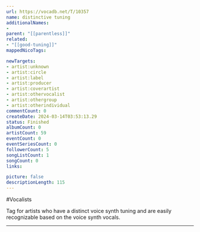 ```yaml
---
url: https://vocadb.net/T/10357
name: distinctive tuning
additionalNames: 
- 
parent: "[[parentless]]"
related:
- "[[good-tuning]]"
mappedNicoTags:

newTargets:
- artist:unknown
- artist:circle
- artist:label
- artist:producer
- artist:coverartist
- artist:othervocalist
- artist:othergroup
- artist:otherindividual
commentCount: 0
createDate: 2024-03-14T03:53:13.29
status: Finished
albumCount: 0
artistCount: 59
eventCount: 0
eventSeriesCount: 0
followerCount: 5
songListCount: 1
songCount: 0
links: 

picture: false
descriptionLength: 115
---
```


#Vocalists

Tag for artists who have a distinct voice synth tuning and are easily recognizable based on the voice synth vocals.

---

